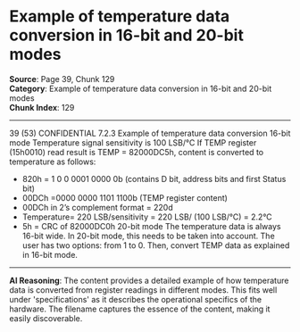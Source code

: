 # Example of temperature data conversion in 16-bit and 20-bit modes

**Source**: Page 39, Chunk 129  
**Category**: Example of temperature data conversion in 16-bit and 20-bit modes  
**Chunk Index**: 129

---

39 (53)
CONFIDENTIAL
7.2.3 Example of temperature data conversion
16-bit mode
Temperature signal sensitivity is 100 LSB/°C
If TEMP register (15h0010) read result is TEMP = 82000DC5h, content is converted to temperature as
follows:
- 820h = 1 0 0 0001 0000 0b (contains D bit, address bits and first Status bit)
- 00DCh =0000 0000 1101 1100b (TEMP register content)
- 00DCh in 2’s complement format = 220d
- Temperature= 220 LSB/sensitivity = 220 LSB/ (100 LSB/°C) = 2.2°C
- 5h = CRC of 82000DC0h
20-bit mode
The temperature data is always 16-bit wide. In 20-bit mode, this needs to be taken into account. The
user has two options:
from 1 to 0. Then, convert TEMP data as explained in 16-bit mode.

---

**AI Reasoning**: The content provides a detailed example of how temperature data is converted from register readings in different modes. This fits well under 'specifications' as it describes the operational specifics of the hardware. The filename captures the essence of the content, making it easily discoverable.
